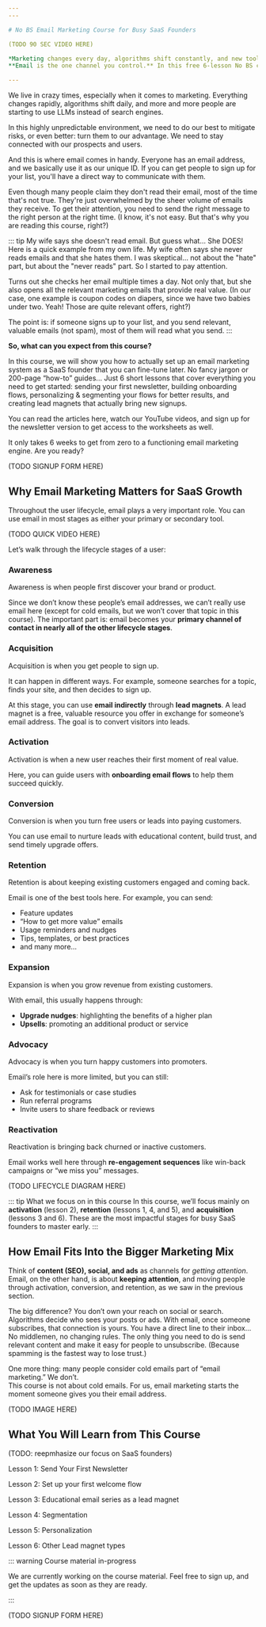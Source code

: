 ```yaml
---
---

# No BS Email Marketing Course for Busy SaaS Founders

(TODO 90 SEC VIDEO HERE)

*Marketing changes every day, algorithms shift constantly, and new tools make it even harder to keep up.
**Email is the one channel you control.** In this free 6-lesson No BS course, I’ll show you how to use it to grow your SaaS.*

---
```


We live in crazy times, especially when it comes to marketing. Everything changes rapidly, algorithms shift daily, and more and more people are starting to use LLMs instead of search engines.

In this highly unpredictable environment, we need to do our best to mitigate risks, or even better: turn them to our advantage. We need to stay connected with our prospects and users.

And this is where email comes in handy. Everyone has an email address, and we basically use it as our unique ID. If you can get people to sign up for your list, you'll have a direct way to communicate with them.

Even though many people claim they don't read their email, most of the time that's not true. They're just overwhelmed by the sheer volume of emails they receive. To get their attention, you need to send the right message to the right person at the right time. (I know, it's not easy. But that's why you are reading this course, right?)

::: tip My wife says she doesn't read email. But guess what... She DOES!
Here is a quick example from my own life. My wife often says she never reads emails and that she hates them. I was skeptical... not about the "hate" part, but about the "never reads" part. So I started to pay attention.

Turns out she checks her email multiple times a day. Not only that, but she also opens all the relevant marketing emails that provide real value. (In our case, one example is coupon codes on diapers, since we have two babies under two. Yeah! Those are quite relevant offers, right?)

The point is: if someone signs up to your list, and you send relevant, valuable emails (not spam), most of them will read what you send.
:::

**So, what can you expect from this course?**

In this course, we will show you how to actually set up an email marketing system as a SaaS founder that you can fine-tune later. No fancy jargon or 200-page “how-to” guides... Just 6 short lessons that cover everything you need to get started: sending your first newsletter, building onboarding flows, personalizing & segmenting your flows for better results, and creating lead magnets that actually bring new signups.

You can read the articles here, watch our YouTube videos, and sign up for the newsletter version to get access to the worksheets as well.

It only takes 6 weeks to get from zero to a functioning email marketing engine. Are you ready?


(TODO SIGNUP FORM HERE)


## Why Email Marketing Matters for SaaS Growth

Throughout the user lifecycle, email plays a very important role. You can use email in most stages as either your primary or secondary tool.

(TODO QUICK VIDEO HERE)

Let’s walk through the lifecycle stages of a user:  

### Awareness
Awareness is when people first discover your brand or product.  

Since we don’t know these people’s email addresses, we can’t really use email here (except for cold emails, but we won’t cover that topic in this course). The important part is: email becomes your **primary channel of contact in nearly all of the other lifecycle stages**.  

### Acquisition
Acquisition is when you get people to sign up.  

It can happen in different ways. For example, someone searches for a topic, finds your site, and then decides to sign up.

At this stage, you can use **email indirectly** through **lead magnets**. A lead magnet is a free, valuable resource you offer in exchange for someone’s email address. The goal is to convert visitors into leads.  

### Activation
Activation is when a new user reaches their first moment of real value.  

Here, you can guide users with **onboarding email flows** to help them succeed quickly.  

### Conversion
Conversion is when you turn free users or leads into paying customers.  

You can use email to nurture leads with educational content, build trust, and send timely upgrade offers.  

### Retention
Retention is about keeping existing customers engaged and coming back.  

Email is one of the best tools here. For example, you can send:  
- Feature updates  
- “How to get more value” emails  
- Usage reminders and nudges  
- Tips, templates, or best practices
- and many more... 

### Expansion
Expansion is when you grow revenue from existing customers.  

With email, this usually happens through:  
- **Upgrade nudges**: highlighting the benefits of a higher plan  
- **Upsells**: promoting an additional product or service  

### Advocacy
Advocacy is when you turn happy customers into promoters.  

Email’s role here is more limited, but you can still:  
- Ask for testimonials or case studies  
- Run referral programs  
- Invite users to share feedback or reviews  

### Reactivation
Reactivation is bringing back churned or inactive customers.  

Email works well here through **re-engagement sequences** like win-back campaigns or “we miss you” messages.  

(TODO LIFECYCLE DIAGRAM HERE)

::: tip What we focus on in this course
In this course, we’ll focus mainly on **activation** (lesson 2), **retention** (lessons 1, 4, and 5), and **acquisition** (lessons 3 and 6). These are the most impactful stages for busy SaaS founders to master early.
:::


## How Email Fits Into the Bigger Marketing Mix

Think of **content (SEO), social, and ads** as channels for *getting attention*.  
Email, on the other hand, is about **keeping attention**, and moving people through activation, conversion, and retention, as we saw in the previous section.

The big difference? You don’t own your reach on social or search. Algorithms decide who sees your posts or ads. With email, once someone subscribes, that connection is yours. You have a direct line to their inbox... No middlemen, no changing rules. The only thing you need to do is send relevant content and make it easy for people to unsubscribe. (Because spamming is the fastest way to lose trust.)

One more thing: many people consider cold emails part of “email marketing.” We don’t.  
This course is not about cold emails. For us, email marketing starts the moment someone gives you their email address.  

(TODO IMAGE HERE)


## What You Will Learn from This Course

(TODO: reepmhasize our focus on SaaS founders)

Lesson 1: Send Your First Newsletter

Lesson 2: Set up your first welcome flow

Lesson 3: Educational email series as a lead magnet

Lesson 4: Segmentation

Lesson 5: Personalization

Lesson 6: Other Lead magnet types

::: warning Course material in-progress

We are currently working on the course material. Feel free to sign up, and get the updates as soon as they are ready.

:::

(TODO SIGNUP FORM HERE)
